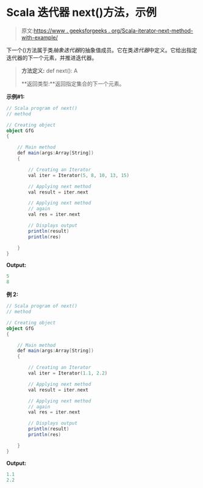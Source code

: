 # Scala 迭代器 next()方法，示例

> 原文:[https://www . geeksforgeeks . org/Scala-iterator-next-method-with-example/](https://www.geeksforgeeks.org/scala-iterator-next-method-with-example/)

下一个()方法属于类*抽象迭代器*的抽象值成员。它在类*迭代器*中定义。它给出指定迭代器的下一个元素，并推进迭代器。

> **方法定义:** def next(): A
> 
> **返回类型:**返回指定集合的下一个元素。

**示例#1:**

```scala
// Scala program of next()
// method

// Creating object
object GfG
{ 

    // Main method
    def main(args:Array[String])
    {

        // Creating an Iterator 
        val iter = Iterator(5, 8, 10, 13, 15)

        // Applying next method 
        val result = iter.next

        // Applying next method 
        // again 
        val res = iter.next

        // Displays output
        println(result)
        println(res)

    }
}
```

**Output:**

```scala
5
8

```

**例 2:**

```scala
// Scala program of next()
// method

// Creating object
object GfG
{ 

    // Main method
    def main(args:Array[String])
    {

        // Creating an Iterator 
        val iter = Iterator(1.1, 2.2)

        // Applying next method 
        val result = iter.next

        // Applying next method 
        // again 
        val res = iter.next

        // Displays output
        println(result)
        println(res)

    }
}
```

**Output:**

```scala
1.1
2.2

```